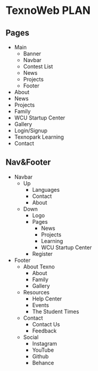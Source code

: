 # TexnoWeb PLAN

## Pages
- Main
  - Banner
  - Navbar
  - Contest List
  - News
  - Projects
  - Footer
- About
- News
- Projects
- Family
- WCU Startup Center
- Gallery
- Login/Signup
- Texnopark Learning
- Contact




## Nav&Footer
- Navbar
  - Up
      - Languages
      - Contact
      - About
  - Down
      - Logo
      - Pages
          - News
          - Projects
          - Learning
          - WCU Startup Center
      - Register
- Footer
    - About Texno
        - About
        - Family
        - Gallery
    - Resources
        - Help Center
        - Events
        - The Student Times
    - Contact
        - Contact Us
        - Feedback
    - Social
        - Instagram
        - YouTube
        - Github
        - Behance
    
